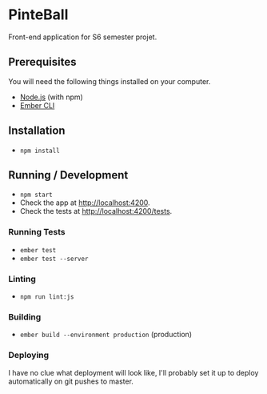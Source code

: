 # PinteBall

Front-end application for S6 semester projet.

## Prerequisites

You will need the following things installed on your computer.

* [Node.js](https://nodejs.org/) (with npm)
* [Ember CLI](https://ember-cli.com/)

## Installation

* `npm install`

## Running / Development

* `npm start`
* Check the app at [http://localhost:4200](http://localhost:4200).
* Check the tests at [http://localhost:4200/tests](http://localhost:4200/tests).

### Running Tests

* `ember test`
* `ember test --server`

### Linting

* `npm run lint:js`

### Building

* `ember build --environment production` (production)

### Deploying

I have no clue what deployment will look like, I'll probably set it up to deploy automatically on git pushes to master.
